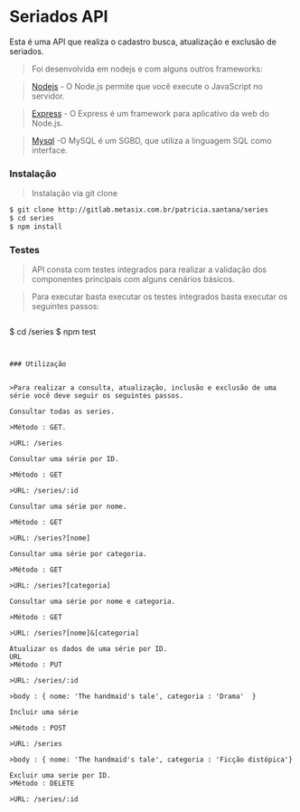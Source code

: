 # Seriados API

Esta é uma API que realiza o cadastro busca, atualização e exclusão de seriados. 


>Foi desenvolvida em nodejs e com alguns outros frameworks:

>[Nodejs](nodejs.org) - O Node.js permite que você execute o JavaScript no servidor.

>[Express](expressjs.com) - O Express é um framework para aplicativo da web do Node.js.

>[Mysql](mysql.com)  -O MySQL é um SGBD, que utiliza a linguagem SQL como interface. 


### Instalação

>Instalação via git clone
```bash
$ git clone http://gitlab.metasix.com.br/patricia.santana/series
$ cd series
$ npm install
```

### Testes

>API consta com testes integrados para realizar a validação dos componentes principais com alguns cenários básicos. 


>Para executar basta executar os testes integrados basta executar os seguintes passos:

>```bash
$ cd /series
$ npm test
```


### Utilização 

 
>Para realizar a consulta, atualização, inclusão e exclusão de uma série você deve seguir os seguintes passos.

Consultar todas as series.

>Método : GET.

>URL: /series

Consultar uma série por ID.

>Método : GET

>URL: /series/:id

Consultar uma série por nome.

>Método : GET

>URL: /series?[nome]

Consultar uma série por categoria.

>Método : GET

>URL: /series?[categoria]

Consultar uma série por nome e categoria.

>Método : GET

>URL: /series?[nome]&[categoria]

Atualizar os dados de uma série por ID.
URL
>Método : PUT

>URL: /series/:id

>body : { nome: 'The handmaid's tale', categoria : 'Drama'  }

Incluir uma série

>Método : POST

>URL: /series

>body : { nome: 'The handmaid's tale', categoria : 'Ficção distópica'}

Excluir uma serie por ID.
>Método : DELETE

>URL: /series/:id